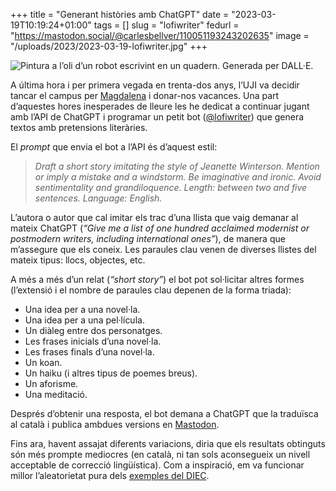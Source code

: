 +++
title = "Generant històries amb ChatGPT"
date = "2023-03-19T10:19:24+01:00"
tags = []
slug = "lofiwriter"
fedurl = "https://mastodon.social/@carlesbellver/110051193243202635"
image = "/uploads/2023/2023-03-19-lofiwriter.jpg"
+++

<img src="/uploads/2023/2023-03-19-lofiwriter.jpg" alt="Pintura a l’oli d’un robot escrivint en un quadern. Generada per DALL·E.">

A última hora i per primera vegada en trenta-dos anys, l’UJI va decidir tancar el campus per [Magdalena](https://ca.m.wikipedia.org/wiki/Festes_de_la_Magdalena) i donar-nos vacances. Una part d’aquestes hores inesperades de lleure les he dedicat a continuar jugant amb l’API de ChatGPT i programar un petit bot ([@lofiwriter](https://mastodon.social/@lofiwriter)) que genera textos amb pretensions literàries.

El *prompt* que envia el bot a l’API és d’aquest estil:

> *Draft a short story imitating the style of Jeanette Winterson. Mention or imply a mistake and a windstorm. Be imaginative and ironic. Avoid sentimentality and grandiloquence. Length: between two and five sentences. Language: English.*

L’autora o autor que cal imitar els trac d’una llista que vaig demanar al mateix ChatGPT (*“Give me a list of one hundred acclaimed modernist or postmodern writers, including international ones”*), de manera que m’assegure que els coneix. Les paraules clau venen de diverses llistes del mateix tipus: llocs, objectes, etc.

A més a més d’un relat (*“short story”*) el bot pot sol·licitar altres formes (l’extensió i el nombre de paraules clau depenen de la forma triada):

- Una idea per a una novel·la.
- Una idea per a una pel·lícula.
- Un diàleg entre dos personatges.
- Les frases inicials d’una novel·la.
- Les frases finals d’una novel·la.
- Un koan.
- Un haiku (i altres tipus de poemes breus).
- Un aforisme.
- Una meditació.

Després d’obtenir una resposta, el bot demana a ChatGPT que la traduïsca al català i publica ambdues versions en [Mastodon](https://mastodon.social/@lofiwriter).

Fins ara, havent assajat diferents variacions, diria que els resultats obtinguts són més prompte mediocres (en català, ni tan sols aconsegueix un nivell acceptable de correcció lingüística). Com a inspiració, em va funcionar millor l’aleatorietat pura dels [exemples del DIEC](https://42.carlesbellver.net).
